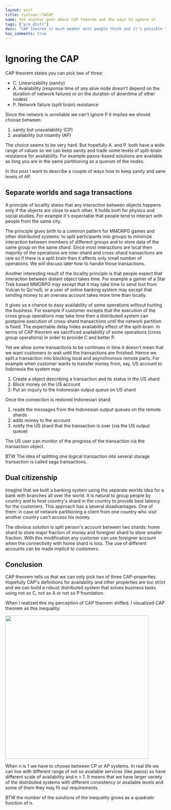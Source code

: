 ```yaml
---
layout: post
title: rystsov::YACAP
name: Yet another post about CAP theorem and the ways to ignore it
tags: ["pre_distr"]
desc: "CAP theorem is much weaker most people think and it's possible to build a system that satisfy business requirements without violating the theorem"
has_comments: true
---
```


<h1>Ignoring the CAP</h1>

CAP theorem states you can pick two of three:

<ul id="what_is_cap">
<li><span>C.</span> Linearizability (sanity)</li>
<li><span>A.</span> Availability (response time of any alive node doesn't depend on the duration of network failures or on the duration of downtime of other nodes)</li>
<li><span>P.</span> Network failure (split brain) resistance</li>
</ul>

Since the network is unreliable we can't ignore P it implies we should choose between:

1. sanity but unavailability (CP)
2. availability but insanity (AP)

The choice seems to be very hard. But hopefully A. and P. both have a wide range of values so we can keep sanity and trade some levels of split-brain resistance for availability. For example paxos-based solutions are available as long you are in the same partitioning as a quorum of the nodes.

In this post I want to describe a couple of ways how to keep sanity and sane levels of AP.

<h2>Separate worlds and saga transactions</h2>

A principle of locality states that any interaction between objects happens only if the objects are close to each other. It holds both for physics and social studies. For example it's expectable that people tend to interact with people from the same city.

The principle gives birth to a common pattern for MMORPG games and other distributed systems: to split participants into groups to minimize interaction between members of different groups and to store data of the same group on the same shard. Since most interactions are local then majority of the operations are inter-shard and cross-shard transactions are rare so if there is a split brain then it affects only small number of operations. We will discuss later how to handle those transactions.

Another interesting result of the locality principle is that people expect that interaction between distant object takes time. For example a gamer of a Star Trek based MMORPG may except that it may take time to send loot from Vulcan to Qo'noS; or a user of online banking system may except that sending money to an oversea account takes more time than locally.

It gives us a chance to easy availability of some operations without hurting the business. For example if customer excepts that the execution of the cross group operations may take time then a distributed system can postpone execution of cross-shard transactions until the network partition is fixed. The expectable delay hides availability effect of the split-brain. In terms of CAP theorem we sacrificed availability of some operations (cross group operations) in order to provide C and better P.

Yet we allow some transactions to be continues in time it doesn't mean that we want customers to wait until the transactions are finished. Hence we split a transaction into blocking local and asynchronous remote parts. For example when customer wants to transfer money from, say, US account to Indonesia the system may:

1. Create a object describing a transaction and its status in the US shard
2. Block money on the US account
3. Put an inquiry to the Indonesian output queue on US shard

Once the connection is restored Indonesian shard:

1. reads the messages from the Indonesian output queues on the remote shards
2. adds money to the account
3. notify the US shard that the transaction is over (via the US output queue)

The US user can monitor of the progress of the transaction via the transaction object.

BTW The idea of splitting one logical transaction into several storage transaction is called saga transactions.

<h2>Dual citizenship</h2>

Imagine that we built a banking system using the separate worlds idea for a bank with branches all over the world. It is natural to group people by country and to host country's shard in the country to provide best latency for the customers. This approach has a several disadvantages. One of them: in case of network partitioning a client from one country who visit another country can't access his money.

The obvious solution is split person's account between two shards: home shard to store major fraction of money and foreigner shard to store smaller fraction. With this modification any customer can use foreigner account when the connectivity with home shard is loss. The use of different accounts can be made implicit to customers.

<h2>Conclusion</h2>

CAP theorem tells us that we can only pick two of three CAP-properties. Hopefully CAP's definitions for availability and other properties are too strict and we can build a robust distributed system that solves business tasks using not so C, not so A or not so P foundation. 

When I realized this my perception of CAP theorem shifted. I visualized CAP theorem as this inequality:

<img src="{{ site.url }}/images/cap.png" width="450" class="center-pic"/>

When n is 1 we have to choose between CP or AP systems. In real life we can live with different range of not so available services (like paxos) so have different scale of availability and n > 1. It means that we have larger variety of the distributed systems with different consistency or available levels and some of them they may fit our requirements.

BTW the number of the solutions of the inequality grows as a quadratic function of n.


